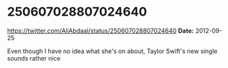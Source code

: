 # 250607028807024640
https://twitter.com/AliAbdaal/status/250607028807024640
**Date:** 2012-09-25

Even though I have no idea what she's on about, Taylor Swift's new single sounds rather nice
